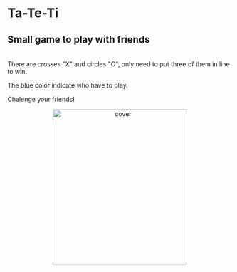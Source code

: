 # Ta-Te-Ti
<h2>Small game to play with friends</h2>
<br/>
There are crosses "X" and circles "O", only need to put three of them in line to win. 


The blue color indicate who have to play.


Chalenge your friends!

<div align="center">
<img width="300px" height = "350px" src="https://user-images.githubusercontent.com/94583526/213360077-29e3920f-0c02-4877-816d-df393111195a.jpg" alt="cover" />
</div>

